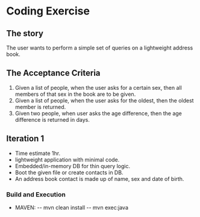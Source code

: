 # Coding Exercise

## The story 

The user wants to perform a simple set of queries on a lightweight address book.

## The Acceptance Criteria

1. Given a list of people, when the user asks for a certain sex, then all members of that sex in the book are to be given.
2. Given a list of people, when the user asks for the oldest, then the oldest member is returned.
3. Given two people, when user asks the age difference, then the age difference is returned in days.

## Iteration 1

- Time estimate 1hr.
- lightweight application with minimal code.
- Embedded/in-memory DB for thin query logic.
- Boot the given file or create contacts in DB.
- An address book contact is made up of name, sex and date of birth.

### Build and Execution

- MAVEN: 
-- mvn clean install
-- mvn exec:java 